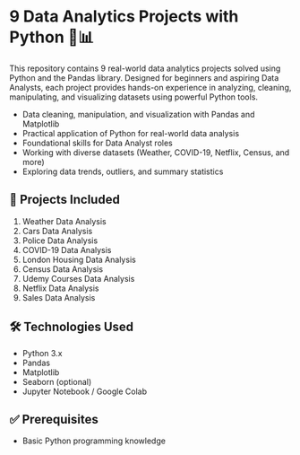 # 9 Data Analytics Projects with Python 🐍📊

This repository contains 9 real-world data analytics projects solved using Python and the Pandas library. Designed for beginners and aspiring Data Analysts, each project provides hands-on experience in analyzing, cleaning, manipulating, and visualizing datasets using powerful Python tools.

- Data cleaning, manipulation, and visualization with Pandas and Matplotlib
- Practical application of Python for real-world data analysis
- Foundational skills for Data Analyst roles
- Working with diverse datasets (Weather, COVID-19, Netflix, Census, and more)
- Exploring data trends, outliers, and summary statistics

## 📁 Projects Included
1. Weather Data Analysis  
2. Cars Data Analysis  
3. Police Data Analysis  
4. COVID-19 Data Analysis  
5. London Housing Data Analysis  
6. Census Data Analysis  
7. Udemy Courses Data Analysis  
8. Netflix Data Analysis  
9. Sales Data Analysis

## 🛠 Technologies Used
- Python 3.x
- Pandas
- Matplotlib
- Seaborn (optional)
- Jupyter Notebook / Google Colab

## ✅ Prerequisites
- Basic Python programming knowledge



